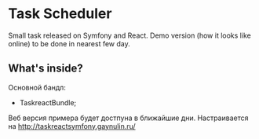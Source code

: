 Task Scheduler
========================

Small task released on Symfony and React. 
Demo version (how it looks like online) to be done in nearest few day.

What's inside?
--------------

Основной бандл:

  * TaskreactBundle;

Веб версия примера будет достпуна в ближайшие дни. 
Настраивается на http://taskreactsymfony.gaynulin.ru/
